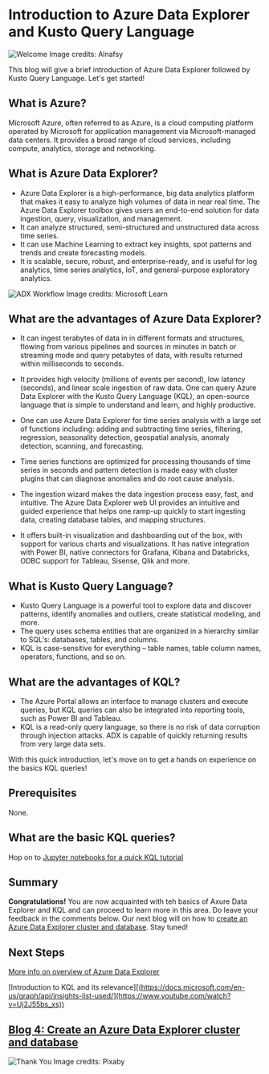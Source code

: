 # Introduction to Azure Data Explorer and Kusto Query Language

![Welcome Image credits: Alnafsy](https://user-images.githubusercontent.com/58803999/173579763-bd5ea067-4d35-4f75-89d6-fdd02192d11e.jpeg)


This blog will give a brief introduction of Azure Data Explorer followed by Kusto Query Language. Let's get started!

## What is Azure? 
Microsoft Azure, often referred to as Azure, is a cloud computing platform operated by Microsoft for application management via Microsoft-managed data centers. It provides a broad range of cloud services, including compute, analytics, storage and networking. 

## What is Azure Data Explorer? 
* Azure Data Explorer is a high-performance, big data analytics platform that makes it easy to analyze high volumes of data in near real time. The Azure Data Explorer toolbox gives users an end-to-end solution for data ingestion, query, visualization, and management. 
* It can analyze structured, semi-structured and unstructured data across time series.  
* It can use Machine Learning to extract key insights, spot patterns and trends and create forecasting models.  
* It is scalable, secure, robust, and enterprise-ready, and is useful for log analytics, time series analytics, IoT, and general-purpose exploratory analytics.
 
![ADX Workflow Image credits: Microsoft Learn](https://user-images.githubusercontent.com/58803999/203703326-cef2894c-aa48-4086-84a1-ee1b137aee8f.png)

## What are the advantages of Azure Data Explorer? 

* It can ingest terabytes of data in in different formats and structures, flowing from various pipelines and sources in minutes in batch or streaming mode and query petabytes of data, with results returned within milliseconds to seconds.  

* It provides high velocity (millions of events per second), low latency (seconds), and linear scale ingestion of raw data. One can query Azure Data Explorer with the Kusto Query Language (KQL), an open-source language that is simple to understand and learn, and highly productive. 

* One can use Azure Data Explorer for time series analysis with a large set of functions including: adding and subtracting time series, filtering, regression, seasonality detection, geospatial analysis, anomaly detection, scanning, and forecasting.  

* Time series functions are optimized for processing thousands of time series in seconds and pattern detection is made easy with cluster plugins that can diagnose anomalies and do root cause analysis. 

* The ingestion wizard makes the data ingestion process easy, fast, and intuitive. The Azure Data Explorer web UI provides an intuitive and guided experience that helps one ramp-up quickly to start ingesting data, creating database tables, and mapping structures. 

* It offers built-in visualization and dashboarding out of the box, with support for various charts and visualizations. It has native integration with Power BI, native connectors for Grafana, Kibana and Databricks, ODBC support for Tableau, Sisense, Qlik and more. 

## What is Kusto Query Language?
* Kusto Query Language is a powerful tool to explore data and discover patterns, identify anomalies and outliers, create statistical modeling, and more. 
* The query uses schema entities that are organized in a hierarchy similar to SQL's: databases, tables, and columns.
* KQL is case-sensitive for everything – table names, table column names, operators, functions, and so on.

## What are the advantages of KQL?
* The Azure Portal allows an interface to manage clusters and execute queries, but KQL queries can also be integrated into reporting tools, such as Power BI and Tableau.
* KQL is a read-only query language, so there is no risk of data corruption through injection attacks. ADX is capable of quickly returning results from very large data sets.

With this quick introduction, let's move on to get a hands on experience on the basics KQL queries!

## Prerequisites
None.

## What are the basic KQL queries?
Hop on to [Jupyter notebooks for a quick KQL tutorial]()

## Summary
**Congratulations!** You are now acquainted with teh basics of Axure Data Explorer and KQL and can proceed to learn more in this area. Do leave your feedback in the comments below. Our next blog will on how to [create an Azure Data Explorer cluster and database](https://github.com/prabhugayatri/MLSA-SIL-Blog-2022/blob/main/Blog4.md). Stay tuned!

## Next Steps
[More info on overview of Azure Data Explorer](https://www.youtube.com/watch?v=D_AJk2lAepw&feature=youtu.be)

[Introduction to KQL and its relevance][(https://docs.microsoft.com/en-us/graph/api/insights-list-used/](https://www.youtube.com/watch?v=Uj2J55bs_xs))

## [Blog 4: Create an Azure Data Explorer cluster and database](https://github.com/prabhugayatri/MLSA-SIL-Blog-2022/blob/main/Blog4.md)

![Thank You Image credits: Pixaby](https://cdn.pixabay.com/photo/2014/07/15/19/55/thank-you-394180_1280.png)
